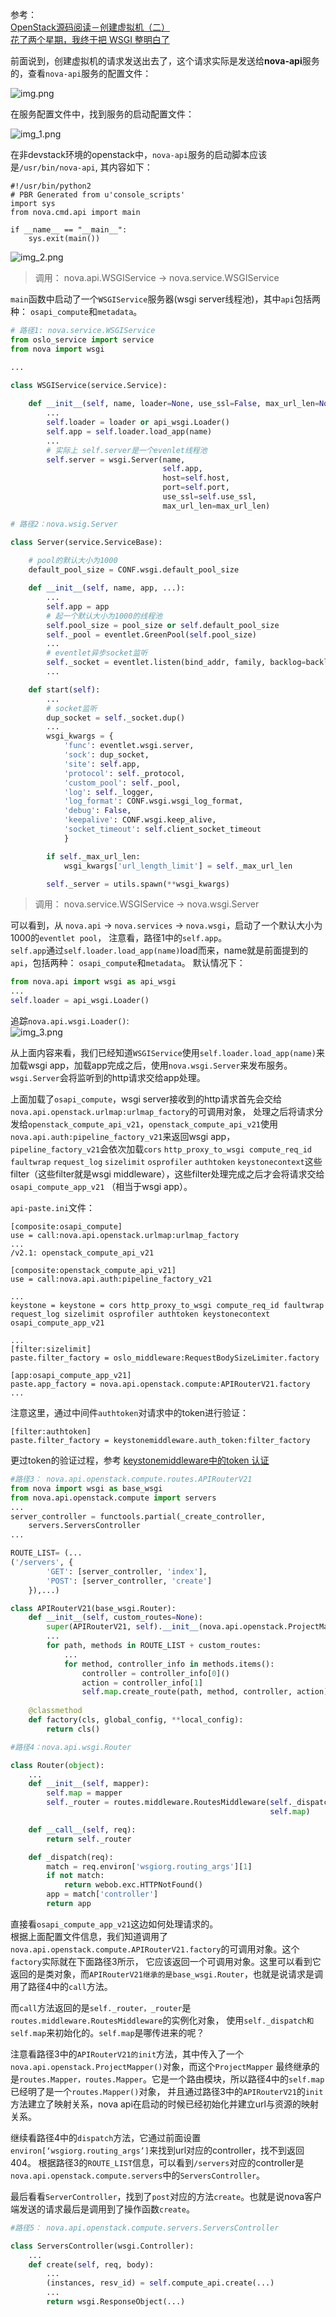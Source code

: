 参考：         
[OpenStack源码阅读－创建虚拟机（二）](https://blog.csdn.net/LL_JCB/article/details/80287329)     
[花了两个星期，我终于把 WSGI 整明白了](https://mp.weixin.qq.com/s?__biz=MzIzMzMzOTI3Nw==&mid=2247484919&idx=1&sn=bd7d2bc0ab8a41110d5d93e44ad20b1f&source=41#wechat_redirect)

前面说到，创建虚拟机的请求发送出去了，这个请求实际是发送给**nova-api**服务的，查看`nova-api`服务的配置文件：

![img.png](img.png)

在服务配置文件中，找到服务的启动配置文件：

![img_1.png](img_1.png)

在非devstack环境的openstack中，`nova-api`服务的启动脚本应该是`/usr/bin/nova-api`,
其内容如下：
```shell
#!/usr/bin/python2
# PBR Generated from u'console_scripts'
import sys
from nova.cmd.api import main

if __name__ == "__main__":
    sys.exit(main())
```

![img_2.png](img_2.png)

> 调用： nova.api.WSGIService -> nova.service.WSGIService

`main`函数中启动了一个`WSGIService`服务器(wsgi server线程池)，其中`api`包括两种： `osapi_compute`和`metadata`。     

```python
# 路径1: nova.service.WSGIService
from oslo_service import service
from nova import wsgi

...

class WSGIService(service.Service):
    
    def __init__(self, name, loader=None, use_ssl=False, max_url_len=None):
        ...
        self.loader = loader or api_wsgi.Loader()
        self.app = self.loader.load_app(name)
        ...
        # 实际上 self.server是一个evenlet线程池
        self.server = wsgi.Server(name,
                                  self.app,
                                  host=self.host,
                                  port=self.port,
                                  use_ssl=self.use_ssl,
                                  max_url_len=max_url_len)

# 路径2：nova.wsig.Server

class Server(service.ServiceBase):
    
    # pool的默认大小为1000
    default_pool_size = CONF.wsgi.default_pool_size

    def __init__(self, name, app, ...):
        ...
        self.app = app
        # 起一个默认大小为1000的线程池
        self.pool_size = pool_size or self.default_pool_size
        self._pool = eventlet.GreenPool(self.pool_size)
        ...
        # eventlet异步socket监听
        self._socket = eventlet.listen(bind_addr, family, backlog=backlog)
        ...

    def start(self):
        ...
        # socket监听
        dup_socket = self._socket.dup()
        ...
        wsgi_kwargs = {
            'func': eventlet.wsgi.server,
            'sock': dup_socket,
            'site': self.app,
            'protocol': self._protocol,
            'custom_pool': self._pool,
            'log': self._logger,
            'log_format': CONF.wsgi.wsgi_log_format,
            'debug': False,
            'keepalive': CONF.wsgi.keep_alive,
            'socket_timeout': self.client_socket_timeout
            }

        if self._max_url_len:
            wsgi_kwargs['url_length_limit'] = self._max_url_len

        self._server = utils.spawn(**wsgi_kwargs)

```
> 调用： nova.service.WSGIService -> nova.wsgi.Server

可以看到，从 `nova.api` -> `nova.services` -> `nova.wsgi`，启动了一个默认大小为1000的`eventlet pool`，
注意看，路径1中的`self.app`。        
`self.app`通过`self.loader.load_app(name)`load而来，name就是前面提到的`api`，包括两种： `osapi_compute`和`metadata`。
默认情况下：      
```python
from nova.api import wsgi as api_wsgi
...
self.loader = api_wsgi.Loader()
```     

追踪`nova.api.wsgi.Loader()`:     
![img_3.png](img_3.png)

从上面内容来看，我们已经知道`WSGIService`使用`self.loader.load_app(name)`来加载wsgi app，加载app完成之后，使用`nova.wsgi.Server`来发布服务。
`wsgi.Server`会将监听到的http请求交给app处理。

上面加载了`osapi_compute`，wsgi server接收到的http请求首先会交给`nova.api.openstack.urlmap:urlmap_factory`的可调用对象，
处理之后将请求分发给`openstack_compute_api_v21`，`openstack_compute_api_v21`使用`nova.api.auth:pipeline_factory_v21`来返回wsgi app，
`pipeline_factory_v21`会依次加载`cors` `http_proxy_to_wsgi compute_req_id` `faultwrap` `request_log` `sizelimit` `osprofiler` 
`authtoken` `keystonecontext`这些filter（这些filter就是wsgi middleware），这些filter处理完成之后才会将请求交给`osapi_compute_app_v21`
（相当于wsgi app）。


`api-paste.ini`文件： 
```shell
[composite:osapi_compute]
use = call:nova.api.openstack.urlmap:urlmap_factory
...
/v2.1: openstack_compute_api_v21

[composite:openstack_compute_api_v21]
use = call:nova.api.auth:pipeline_factory_v21

...
keystone = keystone = cors http_proxy_to_wsgi compute_req_id faultwrap request_log sizelimit osprofiler authtoken keystonecontext osapi_compute_app_v21

...
[filter:sizelimit]
paste.filter_factory = oslo_middleware:RequestBodySizeLimiter.factory 

[app:osapi_compute_app_v21]
paste.app_factory = nova.api.openstack.compute:APIRouterV21.factory
...
```
注意这里，通过中间件`authtoken`对请求中的token进行验证：      
```shell
[filter:authtoken]
paste.filter_factory = keystonemiddleware.auth_token:filter_factory
```
更过token的验证过程，参考 [keystonemiddleware中的token 认证](https://blog.csdn.net/cengjch2011/article/details/49468269)

```python
#路径3： nova.api.openstack.compute.routes.APIRouterV21
from nova import wsgi as base_wsgi
from nova.api.openstack.compute import servers
...
server_controller = functools.partial(_create_controller,
    servers.ServersController
...

ROUTE_LIST= (... 
('/servers', {
        'GET': [server_controller, 'index'],
        'POST': [server_controller, 'create']
    }),...)

class APIRouterV21(base_wsgi.Router):
    def __init__(self, custom_routes=None):
        super(APIRouterV21, self).__init__(nova.api.openstack.ProjectMapper())
        ...
        for path, methods in ROUTE_LIST + custom_routes:
            ...
            for method, controller_info in methods.items():
                controller = controller_info[0]()
                action = controller_info[1]
                self.map.create_route(path, method, controller, action)
    
    @classmethod
    def factory(cls, global_config, **local_config):
        return cls()

#路径4：nova.api.wsgi.Router

class Router(object):
    ...
    def __init__(self, mapper):
        self.map = mapper
        self._router = routes.middleware.RoutesMiddleware(self._dispatch,
                                                          self.map)

    def __call__(self, req):
        return self._router

    def _dispatch(req):
        match = req.environ['wsgiorg.routing_args'][1]
        if not match:
            return webob.exc.HTTPNotFound()
        app = match['controller']
        return app
```

直接看`osapi_compute_app_v21`这边如何处理请求的。        
根据上面配置文件信息，我们知道调用了`nova.api.openstack.compute.APIRouterV21.factory`的可调用对象。这个`factory`实际就在下面路径3所示，
它应该返回一个可调用对象。这里可以看到它返回的是类对象，而`APIRouterV21继承的是base_wsgi.Router`，也就是说请求是调用了路径4中的`call`方法。

而`call`方法返回的是`self._router，_router`是`routes.middleware.RoutesMiddleware`的实例化对象，
使用`self._dispatch和self.map`来初始化的。`self.map`是哪传进来的呢？

注意看路径3中的`APIRouterV21的init`方法，其中传入了一个`nova.api.openstack.ProjectMapper()`对象，而这个`ProjectMapper`
最终继承的是`routes.Mapper，routes.Mapper`。它是一个路由模块，所以路径4中的`self.map`已经明了是一个`routes.Mapper()`对象，
并且通过路径3中的`APIRouterV21`的`init`方法建立了映射关系，nova api在启动的时候已经初始化并建立url与资源的映射关系。

继续看路径4中的`dispatch`方法，它通过前面设置`environ[‘wsgiorg.routing_args’]`来找到url对应的controller，找不到返回404。
根据路径3的`ROUTE_LIST`信息，可以看到`/servers`对应的controller是`nova.api.openstack.compute.servers`中的`ServersController`。

最后看看`ServerController`，找到了`post`对应的方法`create`。也就是说nova客户端发送的请求最后是调用到了操作函数`create`。

```python
#路径5： nova.api.openstack.compute.servers.ServersController

class ServersController(wsgi.Controller):
    ...
    def create(self, req, body):
        ...
        (instances, resv_id) = self.compute_api.create(...)
        ...
        return wsgi.ResponseObject(...)
```
